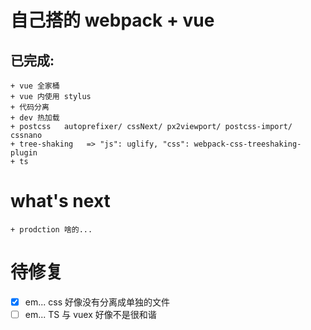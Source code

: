 # 自己搭的 webpack + vue

## 已完成:
	+ vue 全家桶
	+ vue 内使用 stylus
	+ 代码分离
	+ dev 热加载
	+ postcss   autoprefixer/ cssNext/ px2viewport/ postcss-import/ cssnano
	+ tree-shaking   => "js": uglify, "css": webpack-css-treeshaking-plugin
	+ ts


# what's next
	+ prodction 啥的...


# 待修复
 - [x] em... css 好像没有分离成单独的文件  
 - [ ] em... TS 与 vuex 好像不是很和谐